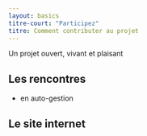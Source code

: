 ```yaml
---
layout: basics
titre-court: "Participez"
titre: Comment contributer au projet
---
```


Un projet ouvert, vivant et plaisant

## Les rencontres

  - en auto-gestion

## Le site internet
